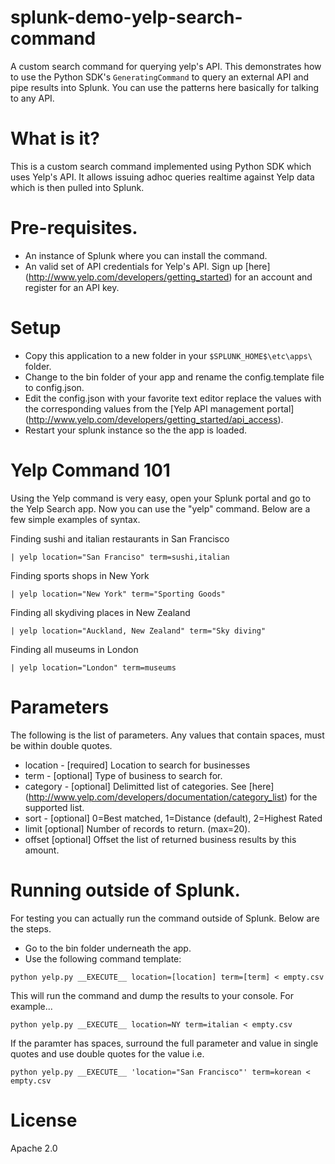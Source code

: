 splunk-demo-yelp-search-command
===============================

A custom search command for querying yelp's API. This demonstrates how to use the Python SDK's `GeneratingCommand` to query an external API and pipe results into Splunk. You can use the patterns here basically for talking to any API.

# What is it?

This is a custom search command implemented using Python SDK which uses Yelp's API. It allows issuing adhoc queries realtime against Yelp data which is then pulled into Splunk.

# Pre-requisites.

* An instance of Splunk where you can install the command.
* An valid set of API credentials for Yelp's API. Sign up [here] (http://www.yelp.com/developers/getting_started) for an account and register for an API key.

# Setup

* Copy this application to a new folder in your `$SPLUNK_HOME$\etc\apps\` folder.
* Change to the bin folder of your app and rename the config.template file to config.json.
* Edit the config.json with your favorite text editor replace the values with the corresponding values from the [Yelp API management portal] (http://www.yelp.com/developers/getting_started/api_access).
* Restart your splunk instance so the the app is loaded.

# Yelp Command 101

Using the Yelp command is very easy, open your Splunk portal and go to the Yelp Search app. Now you can use the "yelp" command. Below are a few simple examples of syntax.

Finding sushi and italian restaurants in San Francisco
```
| yelp location="San Franciso" term=sushi,italian
```

Finding sports shops in New York

```
| yelp location="New York" term="Sporting Goods"
```

Finding all skydiving places in New Zealand

```
| yelp location="Auckland, New Zealand" term="Sky diving"
```

Finding all museums in London

```
| yelp location="London" term=museums
```

# Parameters

The following is the list of parameters. Any values that contain spaces, must be within double quotes.

* location - [required] Location to search for businesses
* term - [optional] Type of business to search for.
* category - [optional] Delimitted list of categories. See [here] (http://www.yelp.com/developers/documentation/category_list) for the supported list.
* sort - [optional] 0=Best matched, 1=Distance (default), 2=Highest Rated
* limit [optional] Number of records to return. (max=20).
* offset [optional] Offset the list of returned business results by this amount.

# Running outside of Splunk.

For testing you can actually run the command outside of Splunk. Below are the steps.

* Go to the bin folder underneath the app.
* Use the following command template:

```
python yelp.py __EXECUTE__ location=[location] term=[term] < empty.csv
```

This will run the command and dump the results to your console. For example...

```
python yelp.py __EXECUTE__ location=NY term=italian < empty.csv
```

If the paramter has spaces, surround the full parameter and value in single quotes and use double quotes for the value i.e.

```
python yelp.py __EXECUTE__ 'location="San Francisco"' term=korean < empty.csv
```


# License

Apache 2.0








